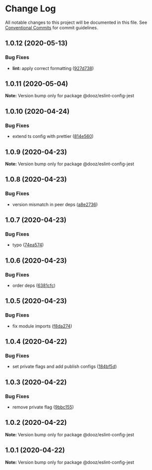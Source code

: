 # Change Log

All notable changes to this project will be documented in this file.
See [Conventional Commits](https://conventionalcommits.org) for commit guidelines.

## 1.0.12 (2020-05-13)

### Bug Fixes

- **lint:** apply correct formatting ([927d738](https://github.com/danielbeutner/dooz-eslint-config/commit/927d7380c9e292c14de2b59ce354a01187dded15))

## 1.0.11 (2020-05-04)

**Note:** Version bump only for package @dooz/eslint-config-jest

## 1.0.10 (2020-04-24)

### Bug Fixes

- extend ts config with prettier ([814e560](https://github.com/danielbeutner/dooz-eslint-config/commit/814e560f9f63192f6eee130ebf353a03d3bbda00))

## 1.0.9 (2020-04-23)

**Note:** Version bump only for package @dooz/eslint-config-jest

## 1.0.8 (2020-04-23)

### Bug Fixes

- version mismatch in peer deps ([a8e2736](https://github.com/danielbeutner/dooz-eslint-config/commit/a8e2736e3ac61026d6bc7108523a229a2e6ec3d4))

## 1.0.7 (2020-04-23)

### Bug Fixes

- typo ([74ea574](https://github.com/danielbeutner/dooz-eslint-config/commit/74ea574a9c5df4846957e16bc1dab46a8e8a7bb8))

## 1.0.6 (2020-04-23)

### Bug Fixes

- order deps ([6381cfc](https://github.com/danielbeutner/dooz-eslint-config/commit/6381cfc1ae5b7cf117e586b5f7300b9cdc0123cb))

## 1.0.5 (2020-04-23)

### Bug Fixes

- fix module imports ([f8da274](https://github.com/danielbeutner/dooz-eslint-config/commit/f8da2747e65d3e51743af8b55ea7445a48ccbfc7))

## 1.0.4 (2020-04-22)

### Bug Fixes

- set private flags and add publish configs ([184bf5d](https://github.com/danielbeutner/dooz-eslint-config/commit/184bf5dc83d8edcaeb88473628f15d19e72f499a))

## 1.0.3 (2020-04-22)

### Bug Fixes

- remove private flag ([9bbc155](https://github.com/danielbeutner/dooz-eslint-config/commit/9bbc155ee1af2f53f09042f6a000c64f3b8626b9))

## 1.0.2 (2020-04-22)

**Note:** Version bump only for package @dooz/eslint-config-jest

## 1.0.1 (2020-04-22)

**Note:** Version bump only for package @dooz/eslint-config-jest
